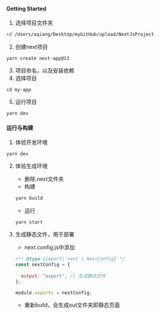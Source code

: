 #### Getting Started

1.  选择项目文件夹

```bash
cd /Users/aqiang/Desktop/myGitHub/upload/NextJsProject
```

2. 创建next项目

```
yarn create next-app@13 
```

3. 项目命名，以及安装依赖
4. 选择项目

```
cd my-app
```

5. 运行项目

```
yarn dev
```



#### 运行与构建

1. 体验开发环境

```
yarn dev
```

2. 体验生成环境

    + 删除.next文件夹
    + 构建

    ```bash
    yarn build
    ```

    + 运行

     ```
     yarn start
     ```

3. 生成静态文件，用于部署

    + next.config.js中添加

    ```js
    /** @type {import('next').NextConfig} */
    const nextConfig = {
      
      output: "export", // 生成静态文件
    };
    
    module.exports = nextConfig;
    ```

    + 重新build，会生成out文件夹即静态页面

